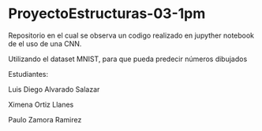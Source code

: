 # ProyectoEstructuras-03-1pm
Repositorio en el cual se observa un codigo realizado en jupyther notebook de el uso de una CNN.

Utilizando el dataset MNIST, para que pueda predecir números dibujados

Estudiantes: 

Luis Diego Alvarado Salazar

Ximena Ortiz Llanes 

Paulo Zamora Ramirez 
             
